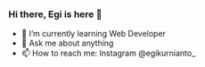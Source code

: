 ### Hi there, Egi is here 👋



- 🌱 I’m currently learning Web Developer
- 💬 Ask me about anything 
- 📫 How to reach me: Instagram @egikurnianto_
